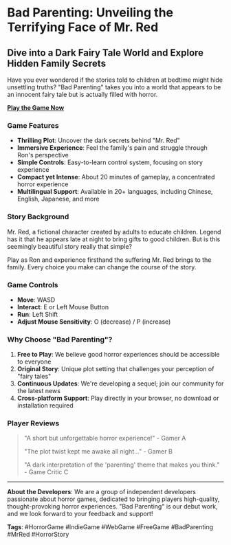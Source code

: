 # Bad Parenting: Unveiling the Terrifying Face of Mr. Red

## Dive into a Dark Fairy Tale World and Explore Hidden Family Secrets

Have you ever wondered if the stories told to children at bedtime might hide unsettling truths? "Bad Parenting" takes you into a world that appears to be an innocent fairy tale but is actually filled with horror.

**[Play the Game Now](https://badparenting.online/)**

### Game Features

- **Thrilling Plot**: Uncover the dark secrets behind "Mr. Red"
- **Immersive Experience**: Feel the family's pain and struggle through Ron's perspective
- **Simple Controls**: Easy-to-learn control system, focusing on story experience
- **Compact yet Intense**: About 20 minutes of gameplay, a concentrated horror experience
- **Multilingual Support**: Available in 20+ languages, including Chinese, English, Japanese, and more

### Story Background

Mr. Red, a fictional character created by adults to educate children. Legend has it that he appears late at night to bring gifts to good children. But is this seemingly beautiful story really that simple?

Play as Ron and experience firsthand the suffering Mr. Red brings to the family. Every choice you make can change the course of the story.

### Game Controls

- **Move**: WASD
- **Interact**: E or Left Mouse Button
- **Run**: Left Shift
- **Adjust Mouse Sensitivity**: O (decrease) / P (increase)

### Why Choose "Bad Parenting"?

1. **Free to Play**: We believe good horror experiences should be accessible to everyone
2. **Original Story**: Unique plot setting that challenges your perception of "fairy tales"
3. **Continuous Updates**: We're developing a sequel; join our community for the latest news
4. **Cross-platform Support**: Play directly in your browser, no download or installation required

### Player Reviews

> "A short but unforgettable horror experience!" - Gamer A
>
> "The plot twist kept me awake all night..." - Gamer B
>
> "A dark interpretation of the 'parenting' theme that makes you think." - Game Critic C

---

**About the Developers**: We are a group of independent developers passionate about horror games, dedicated to bringing players high-quality, thought-provoking horror experiences. "Bad Parenting" is our debut work, and we look forward to your feedback and support!

**Tags**: #HorrorGame #IndieGame #WebGame #FreeGame #BadParenting #MrRed #HorrorStory